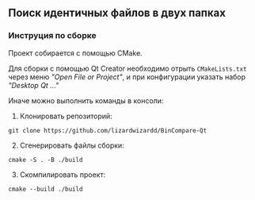 ## Поиск идентичных файлов в двух папках

### Инструция по сборке
Проект собирается с помощью CMake. 

Для сборки с помощью Qt Creator необходимо отрыть `CMakeLists.txt` через меню _"Open File or Project"_, и при конфигурации указать набор _"Desktop Qt ..."_

Иначе можно выполнить команды в консоли:

1. Клонировать репозиторий:
```
git clone https://github.com/lizardwizardd/BinCompare-Qt
```
2. Сгенерировать файлы сборки:
```
cmake -S . -B ./build
```
3. Скомпилировать проект:
```
cmake --build ./build
```
